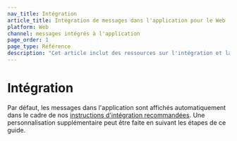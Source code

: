 ```yaml
---
nav_title: Intégration
article_title: Intégration de messages dans l'application pour le Web
platform: Web
channel: messages intégrés à l'application
page_order: 1
page_type: Référence
description: "Cet article inclut des ressources sur l'intégration et la personnalisation des messages dans l'application via le SDK Braze."
---
```


# Intégration

Par défaut, les messages dans l'application sont affichés automatiquement dans le cadre de nos [instructions d'intégration recommandées][1]. Une personnalisation supplémentaire peut être faite en suivant les étapes de ce guide.


[1]: https://github.com/Appboy/appboy-web-sdk#getting-started

